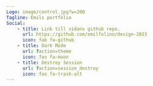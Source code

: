 ```yaml
---
Logo: image/control.jpg?w=200
Tagline: Emils portfolio
Social:
    - title: Link till sidans github repo.
      url: https://github.com/emilfolino/design-2023
      icon: fab fa-github
    - title: Dark Mode
      url: ?action=theme
      icon: fas fa-moon
    - title: Destroy Session
      url: ?action=session_destroy
      icon: fas fa-trash-alt
---
```

